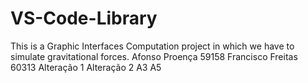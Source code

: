 # VS-Code-Library
This is a Graphic Interfaces Computation project in which we have to simulate gravitational forces.
Afonso Proença 59158
Francisco Freitas 60313
Alteração 1
Alteração 2
A3
A5